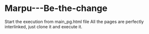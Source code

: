 # Marpu---Be-the-change
Start the execution from main_pg.html file
All the pages are perfectly interlinked, just clone it and execute it.
